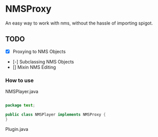 # NMSProxy

An easy way to work with nms, without the hassle of importing spigot.

## TODO
- [X] Proxying to NMS Objects
- [-] Subclassing NMS Objects
- [] Mixin NMS Editing

### How to use

NMSPlayer.java

```java

package test;

public class NMSPlayer implements NMSProxy {
}

```

Plugin.java

